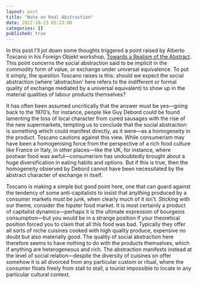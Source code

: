 ```yaml
---
layout: post
title: "Note on Real Abstraction"
date: 2022-10-23 05:23:00
categories: []
published: true
---
```


In this post I'll jot down some thoughts triggered a point raised by Alberto Toscano in his Foreign Objekt workshop, [Towards a Realism of the Abstract](https://www.foreignobjekt.com/post/alberto-toscano-towards-a-realism-of-the-abstract-1). This point concerns the social abstraction said to be implicit in the commodity form of value, or exchange under universal equivalence. To put it simply, the question Toscano raises is this: should we expect the social abstraction (where ‘abstraction’ here refers to the indifferent or formal quality of exchange mediated by a universal equivalent) to show up in the material qualities of labour products themselves?

It has often been assumed uncritically that the answer must be yes—going back to the 1970’s, for instance, people like Guy Debord could be found lamenting the loss of local character from cured sausages with the rise of the new supermarkets, tempting us to conclude that the social abstraction is something which could manifest directly, as it were—as a homogeneity in the product. Toscano cautions against this view. While consumerism may have been a homogenising force from the perspective of a rich food culture like France or Italy, in other places—like the UK, for instance, where postwar food was awful—consumerism has undoubtedly brought about a huge diversification in eating habits and options. But if this is true, then the homogeneity observed by Debord cannot have been necessitated by the abstract character of exchange in itself.

Toscano is making a simple but good point here, one that can guard against the tendency of some anti-capitalists to insist that anything produced by a consumer markets _must_ be junk, when clearly much of it isn't. Sticking with our theme, consider the hipster food market. It is most certainly a product of capitalist dynamics—perhaps it is the ultimate expression of bourgeois consumption—but you would be in a strange position if your theoretical position forced you to claim that all this food was bad. Typically they offer all sorts of niche cuisines cooked with high quality produce, expensive no doubt but also materially good. The quality of social abstraction here therefore seems to have nothing to do with the products themselves, which if anything are heterogeneous and rich. The abstraction manifests instead at the level of social relation—despite the diversity of cuisines on offer somehow it is all divorced from any particular custom or ritual, where the consumer floats freely from stall to stall, a tourist impossible to locate in any particular cultural context.
